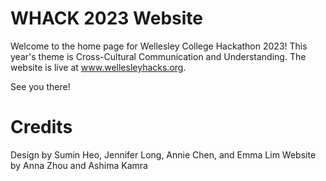 # WHACK 2023 Website

Welcome to the home page for Wellesley College Hackathon 2023! This year's theme is Cross-Cultural Communication and Understanding.
The website is live at www.wellesleyhacks.org.

See you there!

# Credits
Design by Sumin Heo, Jennifer Long, Annie Chen, and Emma Lim
Website by Anna Zhou and Ashima Kamra

